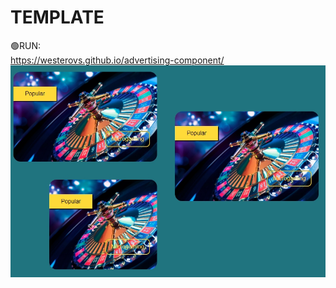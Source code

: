 # TEMPLATE
🟢RUN:<br>
https://westerovs.github.io/advertising-component/
<br>
<img src="cover1.jpg" alt="cover">
